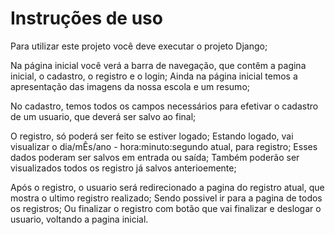 # Instruções de uso

Para utilizar este projeto você deve executar o projeto Django;

Na página inicial você verá a barra de navegação, que contêm a pagina inicial, o cadastro, o registro e o login;
Ainda na página inicial temos a apresentação das imagens da nossa escola e um resumo;

No cadastro, temos todos os campos necessários para efetivar o cadastro de um usuario, que deverá ser salvo ao final;

O registro, só poderá ser feito se estiver logado;
Estando logado, vai visualizar o dia/mÊs/ano - hora:minuto:segundo atual, para registro;
Esses dados poderam ser salvos em entrada ou saída;
Também poderão ser visualizados todos os registro já salvos anterioemente;

Após o registro, o usuario será redirecionado a pagina do registro atual, que mostra o ultimo registro realizado;
Sendo possivel ir para a pagina de todos os registros;
Ou finalizar o registro com botão que vai finalizar e deslogar o usuario, voltando a pagina inicial.
